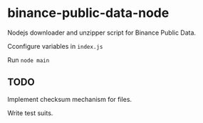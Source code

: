 # binance-public-data-node

Nodejs downloader and unzipper script for Binance Public Data.

Cconfigure variables in `index.js`

Run `node main`

## TODO

Implement checksum mechanism for files.

Write test suits.